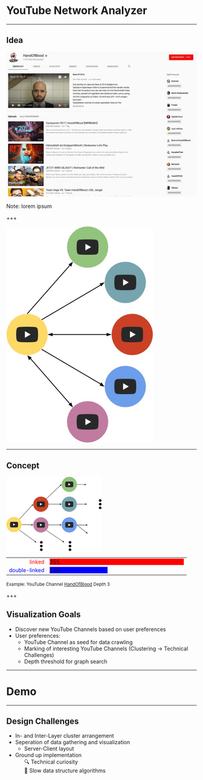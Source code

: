 # YouTube Network Analyzer
---
## Idea

<img src="assets/HoB.jpg" style="border:none;"/>

Note: lorem ipsum

+++

<img src="assets/links.jpg" style="border:none;"/>

---

## Concept

<img alt="graph" src="assets/graph.jpg" style="border:none; width:50%; height:50%;"/>
<div>
<table style="border:none;">
<tr>
<td style="text-align:right;">
<span style="color:red;"> linked </span>
</td>
<td>
<div style="width:355px; background-color:red;">
  355
  </div>
</td>
</tr>
<tr>
<td style="text-align:right;">
  <span style="color:blue;"> double-linked </span>
</td>
<td>
<div style="width:153px; background-color:blue;">
  153
  </div>
</td>
</tr>
</table>
<small>Example: YouTube Channel <a href="https://www.youtube.com/user/HandIOfIBlood">HandOfBlood</a>
Depth 3</small>
</div>




+++

## Visualization Goals

- Discover new YouTube Channels based on user preferences
- User preferences:
  - YouTube Channel as seed for data crawling
  - Marking of interesting YouTube Channels (Clustering -> Technical Challenges)
  - Depth threshold for graph search

---

# Demo

---

## Design Challenges

- In- and Inter-Layer cluster arrangement
- Seperation of data gathering and visualization
  - Server-Client layout
- Ground up implementation
  <ul style="list-style: none;">
    <li>🔍 Technical curiosity </li>
    <li>🐢 Slow data structure algorithms </li>
  </ul>

